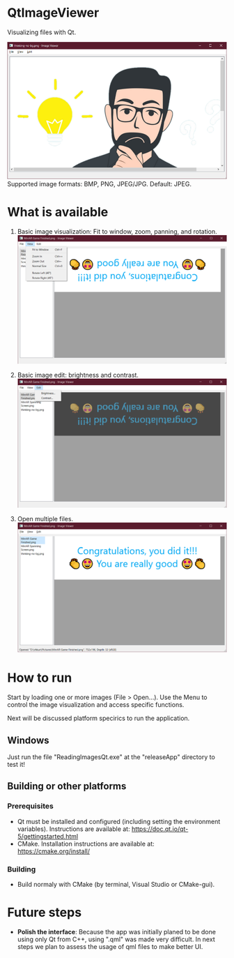 # QtImageViewer

Visualizing files with Qt.

![Image Viewer image](images/QtImageViewer1.png "Qt Image Viewer")
Supported image formats: BMP, PNG, JPEG/JPG. Default: JPEG.

# What is available

1. Basic image visualization: Fit to window, zoom, panning, and rotation.
![Image Viewer image of visualization](images/QtImageViewer3.png "Qt Image Viewer visualization options")

2. Basic image edit: brightness and contrast.
![Image Viewer image of image editing](images/QtImageViewer4.png "Qt Image Viewer editing options")

3. Open multiple files.
![Image Viewer image of multiple open files](images/QtImageViewer2.png "Qt Image Viewer multiple open files")

# How to run
Start by loading one or more images (File > Open...). Use the Menu to control the image visualization and access specific functions.

Next will be discussed platform specirics to run the application.

## Windows
Just run the file "ReadingImagesQt.exe" at the "releaseApp" directory to test it!

## Building or other platforms
### Prerequisites

* Qt must be installed and configured (including setting the environment variables). Instructions are available at: https://doc.qt.io/qt-5/gettingstarted.html
* CMake. Installation instructions are available at: https://cmake.org/install/

### Building
* Build normaly with CMake (by terminal, Visual Studio or CMake-gui).


# Future steps
* __Polish the interface__: Because the app was initially planed to be done using only Qt from C++, using ".qml" was made very difficult. In next steps we plan to assess the usage of qml files to make better UI.
